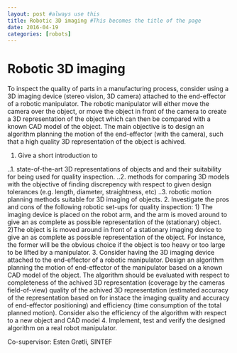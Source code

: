```yaml
---
layout: post #always use this
title: Robotic 3D imaging #This becomes the title of the page
date: 2016-04-19
categories: [robots]
---
```

# Robotic 3D imaging #

To inspect the quality of parts in a manufacturing process, consider using a 3D imaging device (stereo vision, 3D camera) attached to the end-effector of a robotic manipulator. The robotic manipulator will either move the camera over the object, or move the object in front of the camera to create a 3D representation of the object which can then be compared with a known CAD model of the object. The main objective is to design an algorithm planning the motion of the end-effector (with the camera), such that a high quality 3D representation of the object is achived.

1. Give a short introduction to 


..1. state-of-the-art 3D representations of objects and and their suitability for being used for quality inspection.
..2. methods for comparing 3D models with the objective of finding discrepency with respect to given design tolerances (e.g. length, diameter, straightness, etc) 
..3. robotic motion planning methods suitable for 3D imaging of objects.
2. Investigate the pros and cons of the following robotic set-ups for quality inspection: 1) The imaging device is placed on the robot arm, and the arm is moved around to give an as complete as possible representation of the (stationary) object. 2)The object is is moved around in front of a stationary imaging device to give an as complete as possible representation of the object. For instance, the former will be the obvious choice if the object is too heavy or too large to be lifted by a manipulator.
3. Consider having the 3D imaging device attached to the end-effector of a robotic manipulator. Design an algorithm planning the motion of end-effector of the manipulator based on a known CAD model of the object. The algorithm should be evaluated with respect to completeness of the achived 3D representation (coverage by the cameras field-of-view) quality of the achived 3D representation (estimated accuracy of the representation based on for instace the imaging quality and accuracy of end-effector positioning) and efficiency (time consumption of the total planned motion). Consider also the efficiency of the algorithm with respect to a new object and CAD model
4. Implement, test and verify the designed algorithm on a real robot manipulator.

Co-supervisor: Esten Grøtli, SINTEF
